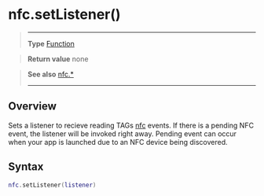 # nfc.setListener()

> --------------------- ------------------------------------------------------------------------------------------
> __Type__              [Function](https://docs.coronalabs.com/api/type/Function.html)

> __Return value__      none

> __See also__          [nfc.*](/plugin/nfc/index.md)
> --------------------- ------------------------------------------------------------------------------------------

## Overview

Sets a listener to recieve reading TAGs [nfc](/plugin/nfc/event/nfc/index.md) events. If there is a pending NFC event, the listener will be invoked right away. Pending event can occur when your app is launched due to an NFC device being discovered.

## Syntax
```lua
nfc.setListener(listener)
```